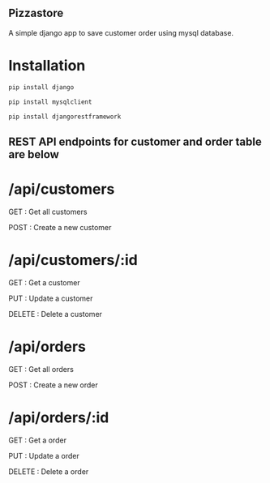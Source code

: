 ## Pizzastore

A simple django app to save customer order using mysql database.

# Installation
````bash
pip install django
````
````bash
pip install mysqlclient
````

````bash
pip install djangorestframework
````
## REST API endpoints for customer and order table  are below

# /api/customers

GET : Get all customers


POST : Create a new customer


# /api/customers/:id


GET : Get a customer


PUT : Update a customer


DELETE : Delete a customer




# /api/orders

GET : Get all orders


POST : Create a new order


# /api/orders/:id


GET : Get a order


PUT : Update a order


DELETE : Delete a order

